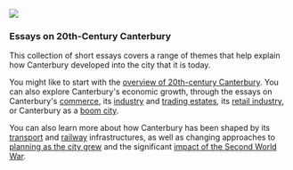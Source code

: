 <a href="https://dev.visual-essays.app"><img src="https://dev-visual-essays.netlify.app/images/ve-button.png"></a>
<param ve-config title="20th-Century Canterbury: Home" author="Richard Maltby" layout="vtl" banner="https://stor.artstor.org/stor/c35dcc83-8c83-4e82-8a7e-0d012287b919">

<param ve-entity eid="Q29303" aliases="Canterbury">

### Essays on 20th-Century Canterbury

This collection of short essays covers a range of themes that help explain how Canterbury developed into the city that it is today.
<param ve-map center="Q29303" zoom="15">

You might like to start with the [overview of 20th-century Canterbury](/canterbury/20c-canterbury-overview). You can also explore Canterbury's economic growth, through the essays on Canterbury's [commerce](/canterbury/20c-canterbury-commerce), its [industry](/Canterbury/20c-Canterbury-industrial) and [trading estates](/canterbury/20c-canterbury-trading-estates), its [retail industry](/canterbury/20c-canterbury-retail-store), or Canterbury as a [boom city](/canterbury/20c-canterbury-boom-city).
<param ve-image url="images/St Georges Clock Tower 2 MJC.jpg" label="St George's Clock Tower" attribution="Martin Crowther">

You can also learn more about how Canterbury has been shaped by its [transport](/canterbury/20c-canterbury-transport) and [railway](/canterbury/20c-canterbury-railway) infrastructures, as well as changing approaches to [planning as the city grew](/canterbury/20c-canterbury-planning) and the significant [impact of the Second World War](/canterbury/20c-canterbury-ww2).
<param ve-image url="https://upload.wikimedia.org/wikipedia/commons/3/3a/Bundesarchiv_Bild_101I-662-6659-37%2C_Flugzeug_Messerschmitt_Me_109.jpg" label="Messerschmitt" attribution="Bundesarchiv, Bild 101I-662-6659-37 / Hebenstreit / CC-BY-SA 3.0">
